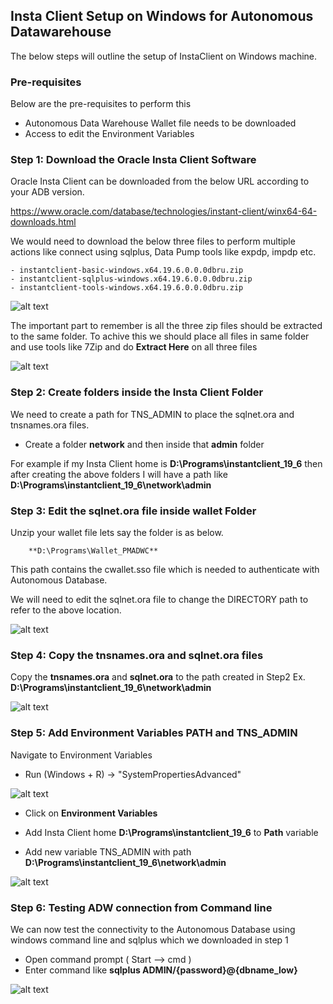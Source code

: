 
## Insta Client Setup on Windows for Autonomous Datawarehouse

   The below steps will outline the setup of InstaClient on Windows machine. 

### Pre-requisites

  Below are the pre-requisites to perform this
  - Autonomous Data Warehouse Wallet file needs to be downloaded
  - Access to edit the Environment Variables 


### Step 1: Download the Oracle Insta Client Software 

  Oracle Insta Client can be downloaded from the below URL according to your ADB version.

  https://www.oracle.com/database/technologies/instant-client/winx64-64-downloads.html

  We would need to download the below three files to perform multiple actions like connect using sqlplus, Data Pump tools like expdp, impdp etc.   

    - instantclient-basic-windows.x64.19.6.0.0.0dbru.zip
    - instantclient-sqlplus-windows.x64.19.6.0.0.0dbru.zip
    - instantclient-tools-windows.x64.19.6.0.0.0dbru.zip
  
   ![alt text](https://github.com/prampradeep/OracleAutonomousDatabase/blob/master/InstaClient/Images/InstaClientSoftware.PNG)
  
   The important part to remember is all the three zip files should be extracted to the same folder. To achive this we should place all files in same folder and use tools like 7Zip and do **Extract Here** on all three files 

   ![alt text](https://github.com/prampradeep/OracleAutonomousDatabase/blob/master/InstaClient/Images/InstaClientAfterExtract.PNG)


### Step 2: Create folders inside the Insta Client Folder
 
   We need to create a path for TNS_ADMIN to place the sqlnet.ora and tnsnames.ora files.
 
   - Create a folder **network** and then inside that **admin** folder

  For example if my Insta Client home is **D:\Programs\instantclient_19_6** then after creating the above folders I will have a path like **D:\Programs\instantclient_19_6\network\admin**



### Step 3: Edit the sqlnet.ora file inside wallet Folder

  Unzip your wallet file lets say the folder is as below.  
        
        **D:\Programs\Wallet_PMADWC**

  This path contains the cwallet.sso file which is needed to authenticate with Autonomous Database.

  We will need to edit the sqlnet.ora file to change the DIRECTORY path to refer to the above location.
  
  ![alt text](https://github.com/prampradeep/OracleAutonomousDatabase/blob/master/InstaClient/Images/sqlnetchange.PNG)



### Step 4: Copy the tnsnames.ora and sqlnet.ora files

   Copy the **tnsnames.ora** and **sqlnet.ora** to the path created in Step2 Ex. **D:\Programs\instantclient_19_6\network\admin**
  
  ![alt text](https://github.com/prampradeep/OracleAutonomousDatabase/blob/master/InstaClient/Images/WalletFiles.PNG)
  
 
 ### Step 5: Add Environment Variables PATH and TNS_ADMIN
 
   Navigate to Environment Variables 
   - Run (Windows + R)  -> "SystemPropertiesAdvanced"
   
   ![alt text](https://github.com/prampradeep/OracleAutonomousDatabase/blob/master/InstaClient/Images/run.PNG)
   
   - Click on **Environment Variables** 
   
   - Add Insta Client home **D:\Programs\instantclient_19_6** to **Path** variable 
   - Add new variable TNS_ADMIN with path **D:\Programs\instantclient_19_6\network\admin** 
   
   ![alt text](https://github.com/prampradeep/OracleAutonomousDatabase/blob/master/InstaClient/Images/EnvVariables.png)
   

### Step 6: Testing ADW connection from Command line

  We can now test the connectivity to the Autonomous Database using windows command line and sqlplus which we downloaded in step 1
  
  - Open command prompt ( Start --> cmd )
  - Enter command like **sqlplus ADMIN/{password}@{dbname_low}**
  
  ![alt text](https://github.com/prampradeep/OracleAutonomousDatabase/blob/master/InstaClient/Images/ConnectTest.PNG)



 
 
